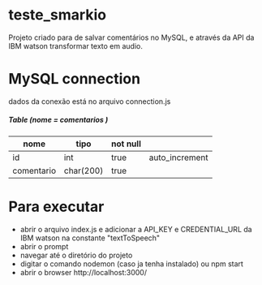 # teste_smarkio

Projeto criado para de salvar comentários no MySQL, e através da API da IBM watson transformar texto em audio.

# MySQL connection
dados da conexão está no arquivo connection.js

##### Table (nome = comentarios )

| nome     | tipo       | not null|              |
| ---------| ---------- |---------|--------------|
|  id      |  int       |  true   |auto_increment|
|comentario|  char(200) |  true   |              |

# Para executar
  - abrir o arquivo index.js e adicionar a API_KEY e CREDENTIAL_URL da IBM watson na constante "textToSpeech"
  - abrir o prompt 
  - navegar até o diretório do projeto
  - digitar o comando nodemon (caso ja tenha instalado) ou npm start
  - abrir o browser http://localhost:3000/
